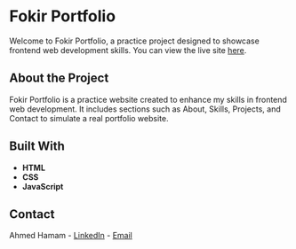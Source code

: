 # Fokir Portfolio

Welcome to Fokir Portfolio, a practice project designed to showcase frontend web development skills. You can view the live site [here](https://ahmedhamamm.github.io/Fokir-Portfolio/).

## About the Project

Fokir Portfolio is a practice website created to enhance my skills in frontend web development. It includes sections such as About, Skills, Projects, and Contact to simulate a real portfolio website.

## Built With

- **HTML**
- **CSS**
- **JavaScript**

## Contact

Ahmed Hamam - [LinkedIn](https://www.linkedin.com/in/ahmed--hamam/) - [Email](ahamam2000@yahoo.com)
